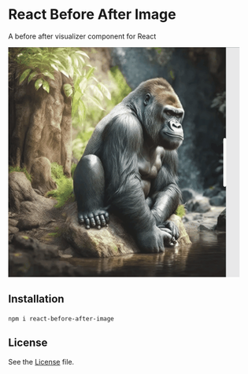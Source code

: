 # React Before After Image

A before after visualizer component for React

[![react-before-after-image example](example.gif)](https://github.com/zagoa/react-before-after-image/)

## Installation 
`npm i react-before-after-image`

## License 
See the [License](LICENSE) file.